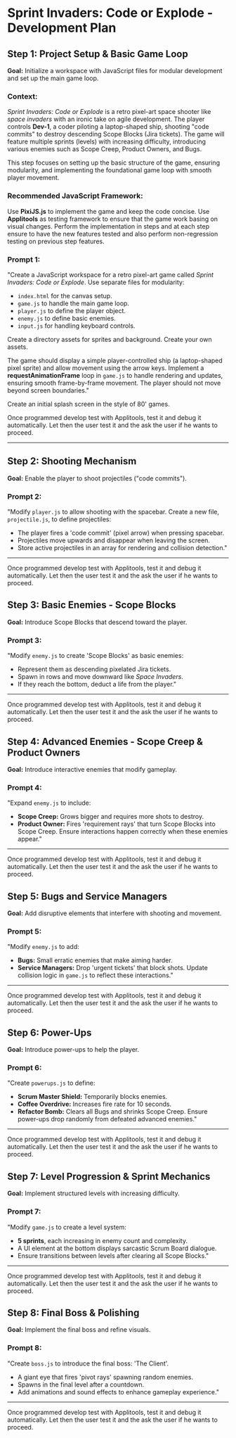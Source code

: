 # Sprint Invaders: Code or Explode - Development Plan

## Step 1: Project Setup & Basic Game Loop
**Goal:** Initialize a workspace with JavaScript files for modular development and set up the main game loop. 
### Context:
*Sprint Invaders: Code or Explode* is a retro pixel-art space shooter like *space invaders* with an ironic take on agile development. The player controls **Dev-1**, a coder piloting a laptop-shaped ship, shooting "code commits" to destroy descending Scope Blocks (Jira tickets). The game will feature multiple sprints (levels) with increasing difficulty, introducing various enemies such as Scope Creep, Product Owners, and Bugs.

This step focuses on setting up the basic structure of the game, ensuring modularity, and implementing the foundational game loop with smooth player movement.

### Recommended JavaScript Framework:
Use **PixiJS.js** to implement the game and keep the code concise.  Use **Applitools** as testing framework to ensure that the game work basing on visual changes. Perform the implementation in steps and at each step ensure to have the new features tested and also perform non-regression testing on previous step features.

### Prompt 1:
"Create a JavaScript workspace for a retro pixel-art game called *Sprint Invaders: Code or Explode*. Use separate files for modularity:
- `index.html` for the canvas setup.
- `game.js` to handle the main game loop.
- `player.js` to define the player object.
- `enemy.js` to define basic enemies.
- `input.js` for handling keyboard controls.

Create a directory assets for sprites and background. Create your own assets.

The game should display a simple player-controlled ship (a laptop-shaped pixel sprite) and allow movement using the arrow keys. Implement a **requestAnimationFrame** loop in `game.js` to handle rendering and updates, ensuring smooth frame-by-frame movement. The player should not move beyond screen boundaries."

Create an initial splash screen in the style of 80' games.

Once programmed develop test with Applitools, test it and debug it automatically.
Let then the user test it and the ask the user if he wants to proceed.


---

## Step 2: Shooting Mechanism
**Goal:** Enable the player to shoot projectiles ("code commits").

### Prompt 2:
"Modify `player.js` to allow shooting with the spacebar. Create a new file, `projectile.js`, to define projectiles:
- The player fires a 'code commit' (pixel arrow) when pressing spacebar.
- Projectiles move upwards and disappear when leaving the screen.
- Store active projectiles in an array for rendering and collision detection."

---

Once programmed develop test with Applitools, test it and debug it automatically.
Let then the user test it and the ask the user if he wants to proceed.

## Step 3: Basic Enemies - Scope Blocks
**Goal:** Introduce Scope Blocks that descend toward the player.

### Prompt 3:
"Modify `enemy.js` to create 'Scope Blocks' as basic enemies:
- Represent them as descending pixelated Jira tickets.
- Spawn in rows and move downward like *Space Invaders*.
- If they reach the bottom, deduct a life from the player."

---

Once programmed develop test with Applitools, test it and debug it automatically.
Let then the user test it and the ask the user if he wants to proceed.

## Step 4: Advanced Enemies - Scope Creep & Product Owners
**Goal:** Introduce interactive enemies that modify gameplay.

### Prompt 4:
"Expand `enemy.js` to include:
- **Scope Creep:** Grows bigger and requires more shots to destroy.
- **Product Owner:** Fires 'requirement rays' that turn Scope Blocks into Scope Creep.
Ensure interactions happen correctly when these enemies appear."

---

Once programmed develop test with Applitools, test it and debug it automatically.
Let then the user test it and the ask the user if he wants to proceed.

## Step 5: Bugs and Service Managers
**Goal:** Add disruptive elements that interfere with shooting and movement.

### Prompt 5:
"Modify `enemy.js` to add:
- **Bugs:** Small erratic enemies that make aiming harder.
- **Service Managers:** Drop 'urgent tickets' that block shots.
Update collision logic in `game.js` to reflect these interactions."

---

Once programmed develop test with Applitools, test it and debug it automatically.
Let then the user test it and the ask the user if he wants to proceed.

## Step 6: Power-Ups
**Goal:** Introduce power-ups to help the player.

### Prompt 6:
"Create `powerups.js` to define:
- **Scrum Master Shield:** Temporarily blocks enemies.
- **Coffee Overdrive:** Increases fire rate for 10 seconds.
- **Refactor Bomb:** Clears all Bugs and shrinks Scope Creep.
Ensure power-ups drop randomly from defeated advanced enemies."

---

Once programmed develop test with Applitools, test it and debug it automatically.
Let then the user test it and the ask the user if he wants to proceed.

## Step 7: Level Progression & Sprint Mechanics
**Goal:** Implement structured levels with increasing difficulty.

### Prompt 7:
"Modify `game.js` to create a level system:
- **5 sprints**, each increasing in enemy count and complexity.
- A UI element at the bottom displays sarcastic Scrum Board dialogue.
- Ensure transitions between levels after clearing all Scope Blocks."

---

Once programmed develop test with Applitools, test it and debug it automatically.
Let then the user test it and the ask the user if he wants to proceed.

## Step 8: Final Boss & Polishing
**Goal:** Implement the final boss and refine visuals.

### Prompt 8:
"Create `boss.js` to introduce the final boss: 'The Client'.
- A giant eye that fires 'pivot rays' spawning random enemies.
- Spawns in the final level after a countdown.
- Add animations and sound effects to enhance gameplay experience."

---

Once programmed develop test with Applitools, test it and debug it automatically.
Let then the user test it and the ask the user if he wants to proceed.

